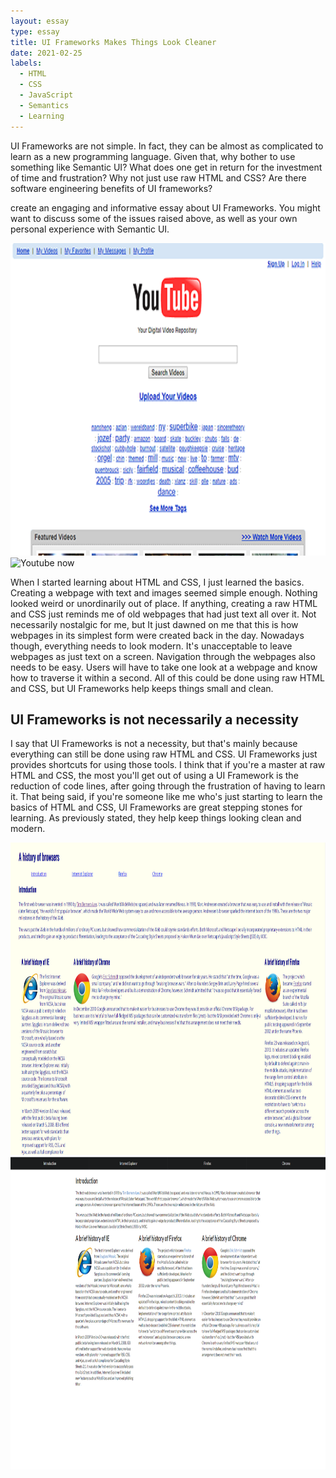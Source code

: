 ```yaml
---
layout: essay
type: essay
title: UI Frameworks Makes Things Look Cleaner
date: 2021-02-25
labels:
  - HTML
  - CSS
  - JavaScript
  - Semantics
  - Learning
---
```


UI Frameworks are not simple. In fact, they can be almost as complicated to learn as a new programming language. Given that, why bother to use something like Semantic UI? What does one get in return for the investment of time and frustration? Why not just use raw HTML and CSS? Are there software engineering benefits of UI frameworks?

create an engaging and informative essay about UI Frameworks. You might want to discuss some of the issues raised above, as well as your own personal experience with Semantic UI.


<img class="ui image" src="../images/UI-Essay/yt-html.png" height="500px" alt="Youtube 2005">
<img class="ui image" src="https://cdn.vox-cdn.com/thumbor/lV9t0Uh2ZZ6EGv-h11MzbFxUwe4=/0x0:1200x800/1400x933/filters:focal(504x304:696x496):no_upscale()/cdn.vox-cdn.com/uploads/chorus_image/image/65784178/homepage.0.jpeg" height="500px" alt="Youtube now">


When I started learning about HTML and CSS, I just learned the basics. Creating a webpage with text and images seemed simple enough. Nothing looked weird or unordinarily out of place. If anything, creating a raw HTML and CSS just reminds me of old webpages that had just text all over it. Not necessarily nostalgic for me, but It just dawned on me that this is how webpages in its simplest form were created back in the day. Nowadays though, everything needs to look modern. It's unacceptable to leave webpages as just text on a screen. Navigation through the webpages also needs to be easy. Users will have to take one look at a webpage and know how to traverse it within a second. All of this could be done using raw HTML and CSS, but UI Frameworks help keeps things small and clean.


## UI Frameworks is not necessarily a necessity

I say that UI Frameworks is not a necessity, but that's mainly because everything can still be done using raw HTML and CSS. UI Frameworks just provides shortcuts for using those tools. I think that if you're a master at raw HTML and CSS, the most you'll get out of using a UI Framework is the reduction of code lines, after going through the frustration of having to learn it. That being said, if you're someone like me who's just starting to learn the basics of HTML and CSS, UI Frameworks are great stepping stones for learning. As previously stated, they help keep things looking clean and modern.



<img class="ui image" src="../images/UI-Essay/history-basic.png" height="500px" alt="History WOD with basic HTML and CSS">
<img class="ui image" src="../images/UI-Essay/history-semantics.png" height="500px" alt="History WOD incorporating Semantic UI">

